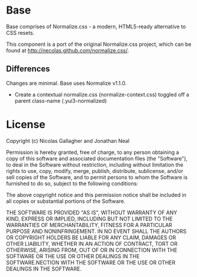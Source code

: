 Base
====

Base comprises of Normalize.css - a modern, HTML5-ready alternative to CSS resets.

This component is a port of the original Normalize.css project, which can be
found at <http://necolas.github.com/normalize.css/>.


Differences
-----------

Changes are minimal. Base uses Normalize v1.1.0.

  - Create a contextual normalize.css (normalize-context.css) toggled off a parent class-name (.yui3-normalized)

License
=======

Copyright (c) Nicolas Gallagher and Jonathan Neal

Permission is hereby granted, free of charge, to any person obtaining a copy of this software and associated documentation files (the "Software"), to deal in the Software without restriction, including without limitation the rights to use, copy, modify, merge, publish, distribute, sublicense, and/or sell copies of the Software, and to permit persons to whom the Software is furnished to do so, subject to the following conditions:

The above copyright notice and this permission notice shall be included in all copies or substantial portions of the Software.

THE SOFTWARE IS PROVIDED "AS IS", WITHOUT WARRANTY OF ANY KIND, EXPRESS OR IMPLIED, INCLUDING BUT NOT LIMITED TO THE WARRANTIES OF MERCHANTABILITY, FITNESS FOR A PARTICULAR PURPOSE AND NONINFRINGEMENT. IN NO EVENT SHALL THE AUTHORS OR COPYRIGHT HOLDERS BE LIABLE FOR ANY CLAIM, DAMAGES OR OTHER LIABILITY, WHETHER IN AN ACTION OF CONTRACT, TORT OR OTHERWISE, ARISING FROM, OUT OF OR IN CONNECTION WITH THE SOFTWARE OR THE USE OR OTHER DEALINGS IN THE SOFTWARE.NECTION WITH THE SOFTWARE OR THE USE OR OTHER DEALINGS IN
THE SOFTWARE.
